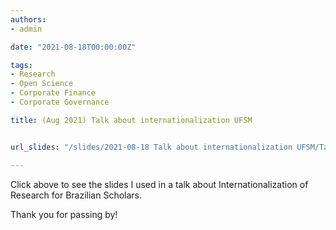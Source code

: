 ```yaml
---
authors:
- admin

date: "2021-08-18T00:00:00Z"

tags: 
- Research
- Open Science
- Corporate Finance
- Corporate Governance

title: (Aug 2021) Talk about internationalization UFSM


url_slides: "/slides/2021-08-18 Talk about internationalization UFSM/Talk-about-internationalization-UFSM.html"

---
```



Click above to see the slides I used in a talk about Internationalization of Research for Brazilian Scholars.


Thank you for passing by!
